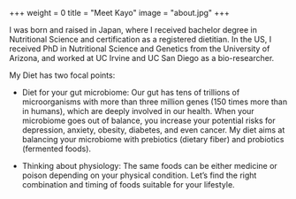 +++
weight = 0
title = "Meet Kayo"
image = "about.jpg"
+++

I was born and raised in Japan, where I received bachelor degree in
Nutritional Science and certification as a registered dietitian. In
the US, I received PhD in Nutritional Science and Genetics from the
University of Arizona, and worked at UC Irvine and UC San Diego as a
bio-researcher.

My Diet has two focal points:

* Diet for your gut microbiome: Our gut has tens of trillions of
  microorganisms with more than three million genes (150 times more
  than in humans), which are deeply involved in our health. When your
  microbiome goes out of balance, you increase your potential risks
  for depression, anxiety, obesity, diabetes, and even cancer. My diet
  aims at balancing your microbiome with prebiotics (dietary fiber)
  and probiotics (fermented foods).

* Thinking about physiology: The same foods can be either medicine or
  poison depending on your physical condition. Let’s find the right
  combination and timing of foods suitable for your lifestyle.



